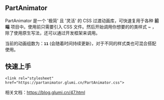 ## PartAnimator 
PartAnimator 是一个 '极简' 且 '灵活' 的 CSS 过渡动画库，可快速复用于各种 **前端** 项目中。使用前只需要引入 CSS 文件。然后开始调用你想要的的类样式 ~ ，除了使用原生写法，还可以通过开发框架来调用。

当前的动画组数为：**``11``** (会随着时间持续更新)，对于不同的样式类也可混合搭配使用。

## 快速上手
```
<link rel="stylesheet" href="https://partanimator.glumi.cn/PartAnimator.css">
```
相关文档：https://blog.glumi.cn/47.html
